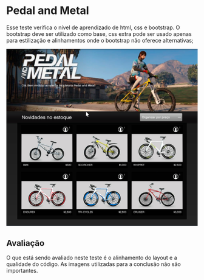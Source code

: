 # Pedal and Metal

Esse teste verifica o nível de aprendizado de html, css e bootstrap. O bootstrap deve ser utilizado como base, css extra pode ser usado apenas para estilização e alinhamentos onde o bootstrap não oferece alternativas;

![Pedal and Metal](./pedal-and-metal-home.png)

## Avaliação

O que está sendo avaliado neste teste é o alinhamento do layout e a qualidade do código. As imagens utilizadas para a conclusão não são importantes.